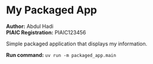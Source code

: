 # My Packaged App

**Author:** Abdul Hadi  
**PIAIC Registration:** PIAIC123456

Simple packaged application that displays my information.

**Run command:** `uv run -m packaged_app.main`
